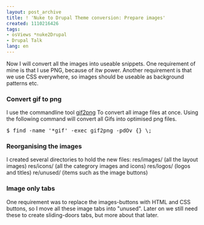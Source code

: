 ```yaml
---
layout: post_archive
title: ! 'Nuke to Drupal Theme conversion: Prepare images'
created: 1110216426
tags:
- osViews *nuke2Drupal
- Drupal Talk
lang: en
---
```

Now I will convert all the images into useable snippets. One requirement of mine is that I use PNG, because of itw power. Another requirement is that we use CSS everywhere, so images should be useable as background patterns etc. 

<h3>Convert gif to png</h3>
I use the commandline tool <a href="http://www.catb.org/~esr/gif2png/">gif2png</a> To convert all image files at once.
Using the following command will convert all Gifs into optimised png files. 
<pre>
$ find -name '*gif' -exec gif2png -pdOv {} \;
</pre>

<h3>Reorganising the images</h3>
I created several directories to hold the new files:
res/images/ (all the layout images)
res/icons/ (all the categrory images and icons)
res/logos/ (logos and titles)
re/unused/ (items such as the image buttons)

<h3>Image only tabs</h3>
One requirement was to replace the images-buttons with HTML and CSS buttons, so I move all these image tabs into "unused". Later on we still need these to create sliding-doors tabs, but more about that later.
